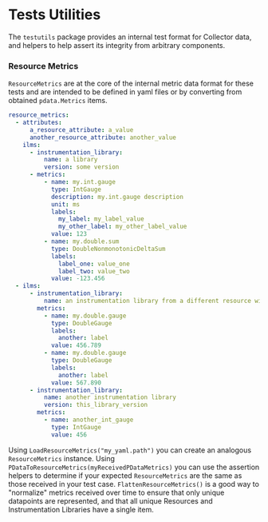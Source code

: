 # Tests Utilities

The `testutils` package provides an internal test format for Collector data, and helpers to help assert its integrity
from arbitrary components.

### Resource Metrics

`ResourceMetrics` are at the core of the internal metric data format for these tests and are intended to be defined
in yaml files or by converting from obtained `pdata.Metrics` items.

```yaml
resource_metrics:
  - attributes:
      a_resource_attribute: a_value
      another_resource_attribute: another_value
    ilms:
      - instrumentation_library:
          name: a library
          version: some version
      - metrics:
          - name: my.int.gauge
            type: IntGauge
            description: my.int.gauge description
            unit: ms
            labels:
              my_label: my_label_value
              my_other_label: my_other_label_value
            value: 123
          - name: my.double.sum
            type: DoubleNonmonotonicDeltaSum
            labels:
              label_one: value_one
              label_two: value_two
            value: -123.456
  - ilms:
      - instrumentation_library:
          name: an instrumentation library from a different resource without attributes
        metrics:
          - name: my.double.gauge
            type: DoubleGauge
            labels:
              another: label
            value: 456.789
          - name: my.double.gauge
            type: DoubleGauge
            labels:
              another: label
            value: 567.890
      - instrumentation_library:
          name: another instrumentation library
          version: this_library_version
        metrics:
          - name: another_int_gauge
            type: IntGauge
            value: 456
```

Using `LoadResourceMetrics("my_yaml.path")` you can create an analogous `ResourceMetrics` instance.
Using `PDataToResourceMetrics(myReceivedPDataMetrics)` you can use the assertion helpers to determine if your expected
`ResourceMetrics` are the same as those received in your test case. `FlattenResourceMetrics()` is a good way to "normalize"
metrics received over time to ensure that only unique datapoints are represented, and that all unique Resources and
Instrumentation Libraries have a single item.
